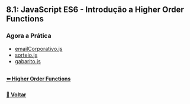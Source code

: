 ## 8.1: JavaScript ES6 - Introdução a Higher Order Functions

### Agora a Prática
- [emailCorporativo.js](./emailCorporativo.js)
- [sorteio.js](./sorteio.js)
- [gabarito.js](./gabarito.js)

##

#### [:arrow_left: Higher Order Functions](../Z-conteudo-recursos/higher-order-functions.md#higher-order-functions)

#### [🚀 Voltar](https://github.com/nnnnadia/trybe-exercicios#bloco-8-higher-order-functions-do-javascript-es6)
